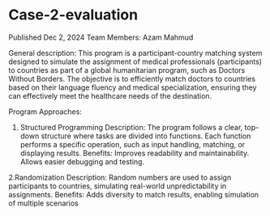 # Case-2-evaluation
Published Dec 2, 2024
Team Members: Azam Mahmud

General description:
This program is a participant-country matching system designed to simulate the assignment of medical professionals (participants) to countries as part of a global humanitarian program, such as Doctors Without Borders. The objective is to efficiently match doctors to countries based on their language fluency and medical specialization, ensuring they can effectively meet the healthcare needs of the destination.

Program Approaches:
1. Structured Programming
Description: The program follows a clear, top-down structure where tasks are divided into functions. Each function performs a specific operation, such as input handling, matching, or displaying results.
Benefits: Improves readability and maintainability.
Allows easier debugging and testing.

2.Randomization
Description: Random numbers are used to assign participants to countries, simulating real-world unpredictability in assignments.
Benefits: Adds diversity to match results, enabling simulation of multiple scenarios
